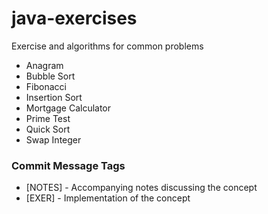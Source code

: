 # java-exercises
Exercise and algorithms for common problems

* Anagram
* Bubble Sort
* Fibonacci
* Insertion Sort
* Mortgage Calculator
* Prime Test
* Quick Sort
* Swap Integer

### Commit Message Tags
* [NOTES] - Accompanying notes discussing the concept
* [EXER] - Implementation of the concept
